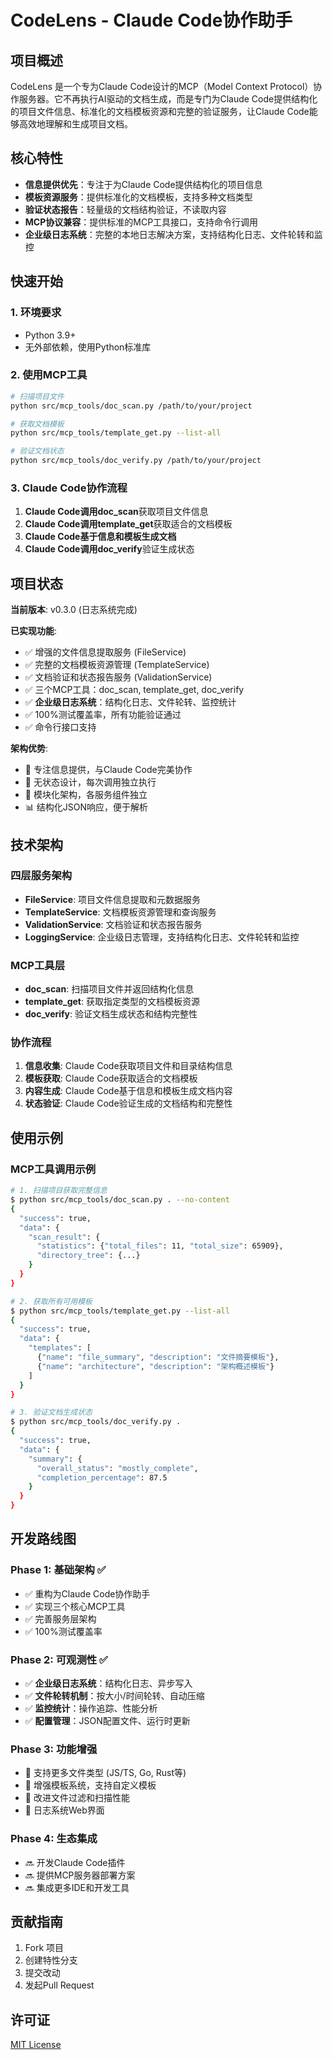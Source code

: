 # CodeLens - Claude Code协作助手

## 项目概述

CodeLens 是一个专为Claude Code设计的MCP（Model Context Protocol）协作服务器。它不再执行AI驱动的文档生成，而是专门为Claude Code提供结构化的项目文件信息、标准化的文档模板资源和完整的验证服务，让Claude Code能够高效地理解和生成项目文档。

## 核心特性

- **信息提供优先**：专注于为Claude Code提供结构化的项目信息
- **模板资源服务**：提供标准化的文档模板，支持多种文档类型
- **验证状态报告**：轻量级的文档结构验证，不读取内容
- **MCP协议兼容**：提供标准的MCP工具接口，支持命令行调用
- **企业级日志系统**：完整的本地日志解决方案，支持结构化日志、文件轮转和监控

## 快速开始

### 1. 环境要求

- Python 3.9+
- 无外部依赖，使用Python标准库

### 2. 使用MCP工具

```bash
# 扫描项目文件
python src/mcp_tools/doc_scan.py /path/to/your/project

# 获取文档模板  
python src/mcp_tools/template_get.py --list-all

# 验证文档状态
python src/mcp_tools/doc_verify.py /path/to/your/project
```

### 3. Claude Code协作流程

1. **Claude Code调用doc_scan**获取项目文件信息
2. **Claude Code调用template_get**获取适合的文档模板
3. **Claude Code基于信息和模板生成文档**
4. **Claude Code调用doc_verify**验证生成状态

## 项目状态

**当前版本**: v0.3.0 (日志系统完成)

**已实现功能**:
- ✅ 增强的文件信息提取服务 (FileService)
- ✅ 完整的文档模板资源管理 (TemplateService) 
- ✅ 文档验证和状态报告服务 (ValidationService)
- ✅ 三个MCP工具：doc_scan, template_get, doc_verify
- ✅ **企业级日志系统**：结构化日志、文件轮转、监控统计
- ✅ 100%测试覆盖率，所有功能验证通过
- ✅ 命令行接口支持

**架构优势**:
- 🎯 专注信息提供，与Claude Code完美协作
- 🚀 无状态设计，每次调用独立执行
- 🔧 模块化架构，各服务组件独立
- 📊 结构化JSON响应，便于解析

## 技术架构

### 四层服务架构
- **FileService**: 项目文件信息提取和元数据服务
- **TemplateService**: 文档模板资源管理和查询服务  
- **ValidationService**: 文档验证和状态报告服务
- **LoggingService**: 企业级日志管理，支持结构化日志、文件轮转和监控

### MCP工具层
- **doc_scan**: 扫描项目文件并返回结构化信息
- **template_get**: 获取指定类型的文档模板资源
- **doc_verify**: 验证文档生成状态和结构完整性

### 协作流程
1. **信息收集**: Claude Code获取项目文件和目录结构信息
2. **模板获取**: Claude Code获取适合的文档模板
3. **内容生成**: Claude Code基于信息和模板生成文档内容
4. **状态验证**: Claude Code验证生成的文档结构和完整性

## 使用示例

### MCP工具调用示例

```bash
# 1. 扫描项目获取完整信息
$ python src/mcp_tools/doc_scan.py . --no-content
{
  "success": true,
  "data": {
    "scan_result": {
      "statistics": {"total_files": 11, "total_size": 65909},
      "directory_tree": {...}
    }
  }
}

# 2. 获取所有可用模板
$ python src/mcp_tools/template_get.py --list-all
{
  "success": true,
  "data": {
    "templates": [
      {"name": "file_summary", "description": "文件摘要模板"},
      {"name": "architecture", "description": "架构概述模板"}
    ]
  }
}

# 3. 验证文档生成状态
$ python src/mcp_tools/doc_verify.py .
{
  "success": true,
  "data": {
    "summary": {
      "overall_status": "mostly_complete",
      "completion_percentage": 87.5
    }
  }
}
```

## 开发路线图

### Phase 1: 基础架构 ✅
- ✅ 重构为Claude Code协作助手
- ✅ 实现三个核心MCP工具
- ✅ 完善服务层架构
- ✅ 100%测试覆盖率

### Phase 2: 可观测性 ✅
- ✅ **企业级日志系统**：结构化日志、异步写入
- ✅ **文件轮转机制**：按大小/时间轮转、自动压缩
- ✅ **监控统计**：操作追踪、性能分析
- ✅ **配置管理**：JSON配置文件、运行时更新

### Phase 3: 功能增强
- 🔄 支持更多文件类型 (JS/TS, Go, Rust等)
- 🔄 增强模板系统，支持自定义模板
- 🔄 改进文件过滤和扫描性能
- 🔄 日志系统Web界面

### Phase 4: 生态集成
- 🔜 开发Claude Code插件
- 🔜 提供MCP服务器部署方案
- 🔜 集成更多IDE和开发工具

## 贡献指南

1. Fork 项目
2. 创建特性分支
3. 提交改动
4. 发起Pull Request

## 许可证

[MIT License](LICENSE)